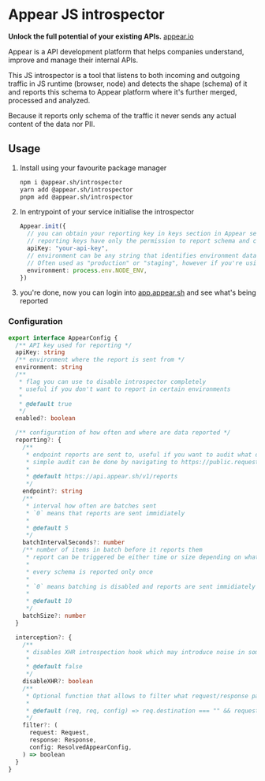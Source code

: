 # Appear JS introspector

**Unlock the full potential of your existing APIs.**
[appear.io](https://www.appear.sh/)

Appear is a API development platform that helps companies understand, improve and manage their internal APIs.

This JS introspector is a tool that listens to both incoming and outgoing traffic in JS runtime (browser, node) and detects the shape (schema) of it and reports this schema to Appear platform where it's further merged, processed and analyzed.

Because it reports only schema of the traffic it never sends any actual content of the data nor PII.

## Usage

1. Install using your favourite package manager
   ```sh
   npm i @appear.sh/introspector
   yarn add @appear.sh/introspector
   pnpm add @appear.sh/introspector
   ```
2. In entrypoint of your service initialise the introspector
   ```ts
   Appear.init({
     // you can obtain your reporting key in keys section in Appear settings
     // reporting keys have only the permission to report schema and can't read any data, so are safe to be sent to browser.
     apiKey: "your-api-key",
     // environment can be any string that identifies environment data are reported from.
     // Often used as "production" or "staging", however if you're using some form of ephemeral farm feel free to use it's identifier
     environment: process.env.NODE_ENV,
   })
   ```
3. you're done, now you can login into [app.appear.sh](https://app.appear.sh) and see what's being reported

### Configuration

```ts
export interface AppearConfig {
  /** API key used for reporting */
  apiKey: string
  /** environment where the report is sent from */
  environment: string
  /**
   * flag you can use to disable introspector completely
   * useful if you don't want to report in certain environments
   *
   * @default true
   */
  enabled?: boolean

  /** configuration of how often and where are data reported */
  reporting?: {
    /**
     * endpoint reports are sent to, useful if you want to audit what data are reported
     * simple audit can be done by navigating to https://public.requestbin.com/r which will give you endpoint url you can paste here and see in the debugger all traffic
     *
     * @default https://api.appear.sh/v1/reports
     */
    endpoint?: string
    /**
     * interval how often are batches sent
     * `0` means that reports are sent immidiately
     *
     * @default 5
     */
    batchIntervalSeconds?: number
    /** number of items in batch before it reports them
     * report can be triggered be either time or size depending on what happens first
     *
     * every schema is reported only once
     *
     * `0` means batching is disabled and reports are sent immidiately
     *
     * @default 10
     */
    batchSize?: number
  }

  interception?: {
    /**
     * disables XHR introspection hook which may introduce noise in some situations
     *
     * @default false
     */
    disableXHR?: boolean
    /**
     * Optional function that allows to filter what request/response pair is getting analyzed and reported
     *
     * @default (req, req, config) => req.destination === "" && request.url !== config.reporting.endpoint
     */
    filter?: (
      request: Request,
      response: Response,
      config: ResolvedAppearConfig,
    ) => boolean
  }
}
```
